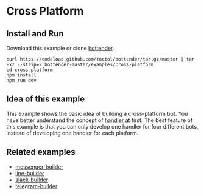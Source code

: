 # Cross Platform

## Install and Run

Download this example or clone [bottender](https://github.com/Yoctol/bottender).

```
curl https://codeload.github.com/Yoctol/bottender/tar.gz/master | tar -xz --strip=2 bottender-master/examples/cross-platform
cd cross-platform
npm install
npm run dev
```

## Idea of this example

This example shows the basic idea of building a cross-platform bot. You have better understand the concept of [handler](https://bottender.js.org/docs/APIReference-Handler) at first.
The best feature of this example is that you can only develop one handler for four different bots, instead of developing one handler for each platform.

## Related examples

- [messenger-builder](../messenger-builder)
- [line-builder](../line-builder)
- [slack-builder](../slack-builder)
- [telegram-builder](../telegram-builder)

